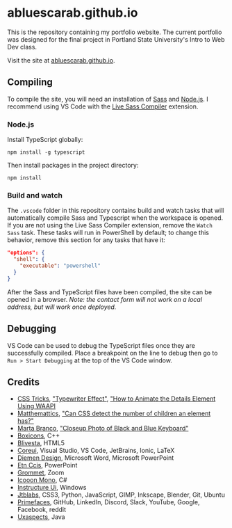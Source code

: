 # abluescarab.github.io
This is the repository containing my portfolio website. The current portfolio was designed for the final project in Portland State University's Intro to Web Dev class.

Visit the site at [abluescarab.github.io](https://abluescarab.github.io/).

## Compiling
To compile the site, you will need an installation of [Sass](https://sass-lang.com/) and [Node.js](https://nodejs.org/en/). I recommend using VS Code with the [Live Sass Compiler](https://marketplace.visualstudio.com/items?itemName=glenn2223.live-sass) extension.

### Node.js
Install TypeScript globally:
```
npm install -g typescript
```
Then install packages in the project directory:
```
npm install
```

### Build and watch
The `.vscode` folder in this repository contains build and watch tasks that will automatically compile Sass and Typescript when the workspace is opened. If you are not using the Live Sass Compiler extension, remove the `Watch Sass` task. These tasks will run in PowerShell by default; to change this behavior, remove this section for any tasks that have it:
```json
"options": {
  "shell": {
    "executable": "powershell"
  }
}
```
After the Sass and TypeScript files have been compiled, the site can be opened in a browser. *Note: the contact form will not work on a local address, but will work once deployed.*

## Debugging
VS Code can be used to debug the TypeScript files once they are successfully compiled. Place a breakpoint on the line to debug then go to `Run > Start Debugging` at the top of the VS Code window.

## Credits
* [CSS Tricks](https://css-tricks.com/), ["Typewriter Effect"](https://css-tricks.com/snippets/css/typewriter-effect/), ["How to Animate the Details Element Using WAAPI](https://css-tricks.com/how-to-animate-the-details-element-using-waapi/)
* [Matthemattics](https://stackoverflow.com/users/668871/matthemattics), ["Can CSS detect the number of children an element has?"](https://stackoverflow.com/a/12198561/567983)
* [Marta Branco](https://www.pexels.com/@martabranco/), ["Closeup Photo of Black and Blue Keyboard"](https://www.pexels.com/photo/closeup-photo-of-black-and-blue-keyboard-1194713/)
* [Boxicons](https://github.com/atisawd/boxicons?ref=svgrepo.com), C++
* [Blivesta](https://github.com/blivesta/flexicon?ref=svgrepo.com), HTML5
* [Coreui](https://github.com/coreui/coreui-icons/?ref=svgrepo.com), Visual Studio, VS Code, JetBrains, Ionic, LaTeX
* [Diemen Design](https://github.com/DiemenDesign/LibreICONS?ref=svgrepo.com), Microsoft Word, Microsoft PowerPoint
* [Etn Ccis](https://github.com/etn-ccis/blui-icons?ref=svgrepo.com), PowerPoint
* [Grommet](https://github.com/grommet/grommet-icons?ref=svgrepo.com), Zoom
* [Icooon Mono](https://icooon-mono.com/?ref=svgrepo.com), C#
* [Instructure Ui](https://github.com/instructure/instructure-ui?ref=svgrepo.com), Windows
* [Jtblabs](https://github.com/jtblabs/jtb-icons?ref=svgrepo.com), CSS3, Python, JavaScript, GIMP, Inkscape, Blender, Git, Ubuntu
* [Primefaces](https://www.primefaces.org/diamond/icons.xhtml?ref=svgrepo.com), GitHub, LinkedIn, Discord, Slack, YouTube, Google, Facebook, reddit
* [Uxaspects](https://github.com/UXAspects/UXAspects?ref=svgrepo.com), Java
